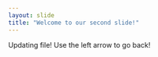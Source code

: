 ```yaml
---
layout: slide
title: "Welcome to our second slide!"
---
```

Updating file!
Use the left arrow to go back!
